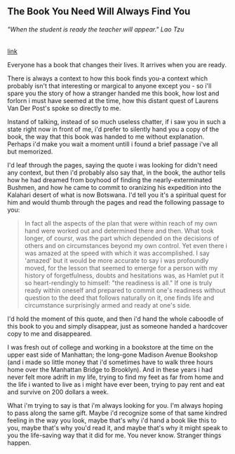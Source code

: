## The Book You Need Will Always Find You

###### "When the student is ready the teacher will appear." Lao Tzu

[link](https://www.psychologytoday.com/intl/blog/oblique-approaches/202101/the-book-you-need-will-always-find-you)

Everyone has a book that changes their lives. It arrives when you are ready.

There is always a context to how this book finds you-a context which probably isn't that interesting or margical to anyone except you - so i'll spare you the story of how a stranger handed me this book, how lost and forlorn i must have seemed at the time, how this distant quest of Laurens Van Der Post's spoke so directly to me.

Instand of talking, instead of so much useless chatter, if i saw you in such a state right now in front of me, i'd prefer to silently hand you a copy of the book, the way that this book was handed to me without explanation. Perhaps i'd make you wait a moment untill i found a brief passage i've all but memorized.

I'd leaf through the pages, saying the quote i was looking for didn't need any context, but then i'd probably also say that, in the book, the author tells how he had dreamed from boyhood of finding the nearly-exterminated Bushmen, and how he came to commit to oranizing his expedition into the Kalahari desert of what is now Botswana. I'd tell you it's a spiritual quest for him and would thumb through the pages and read the following passage to you:

> In fact all the aspects of the plan that were within reach of my own hand were worked out and determined there and then. What took longer, of coursr, was the part which depended on the decisions of others and on circumstances beyond my own control. Yet even there i was amazed at the speed with which it was accomplished. I say 'amazed' but it would be more accurate to say i was profoundly moved, for the lesson that seemed to emerge for a person with my history of forgetfulness, doubts and hesitations was, as Hamlet put it so heart-rendingly to himself: "the readiness is all." If one is truly ready within oneself and prepared to commit one's readiness without question to the deed that follows naturally on it, one finds life and circumstance surprisingly armed and ready at one's side.

I'd hold the moment of this quote, and then i'd hand the whole caboodle of this book to you and simply disappear, just as someone handed a hardcover copy to me and disappeared.

I was fresh out of college and working in a bookstore at the time on the upper east side of Manhattan; the long-gone Madison Avenue Bookshop (and i made so little money that i'd sometimes have to walk three hours home over the Manhattan Bridge to Brooklyn). And in these years i had never felt more adrift in my life, trying to find my feet as far from home and the life i wanted to live as i might have ever been, trying to pay rent and eat and survive on 200 dollars a week.

What i'm trying to say is that i'm always looking for you. I'm always hoping to pass along the same gift. Maybe i'd recognize some of that same kindred feeling in the way you look, maybe that's why i'd hand a book like this to you, maybe that's why you'd read it, and maybe that's why it might speak to you the life-saving way that it did for me. You never know. Stranger things happen.
